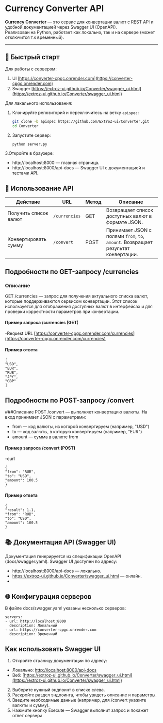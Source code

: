 # Currency Converter API

**Currency Converter** — это сервис для конвертации валют с REST API и удобной документацией через Swagger UI (OpenAPI).  
Реализован на Python, работает как локально, так и на сервере (может отключится т.к временный).

---

## 🚀 Быстрый старт
Для работы с сервером:
1. UI [https://converter-cpgc.onrender.com](https://converter-cpgc.onrender.com)
2. Swagger [https://extroz-ui.github.io/Converter/swagger_ui.html](https://extroz-ui.github.io/Converter/swagger_ui.html)
   
Для лакального использования:
1. Клонируйте репозиторий и переключитесь на ветку `apispec`:

   ```bash
   git clone -b apispec https://github.com/ExtroZ-ui/Converter.git
   cd Converter
   
2. Запустите сервер:
   
    ```bash
   python server.py

3.Откройте в браузере:

- http://localhost:8000 — главная страница.
- http://localhost:8000/api-docs — Swagger UI с документацией и тестами API.

## 📖 Использование API

| Действие              | URL           | Метод | Описание                                                                          |
| --------------------- | ------------- | ----- | --------------------------------------------------------------------------------- |
| Получить список валют | `/currencies` | GET   | Возвращает список доступных валют в формате JSON.                                 |
| Конвертировать сумму  | `/convert`    | POST  | Принимает JSON с полями `from`, `to`, `amount`. Возвращает результат конвертации. |

## Подробности по GET-запросу /currencies
### Описание
GET /currencies — запрос для получения актуального списка валют, которые поддерживаются сервисом конвертации. Этот список используется для отображения доступных валют в интерфейсах и для проверки корректности параметров при конвертации.

#### Пример запроса /currencies (GET)
-Request URL
[https://converter-cpgc.onrender.com/currencies](https://converter-cpgc.onrender.com/currencies)

#### Пример ответа

  ```
[
  "USD",
  "EUR",
  "RUB",
  "JPY",
  "GBP"
]
  ```

## Подробности по POST-запросу /convert
###Описание
POST /convert — выполняет конвертацию валюты. На вход принимает JSON с параметрами:
- from — код валюты, из которой конвертируем (например, "USD")
- to — код валюты, в которую конвертируем (например, "EUR")
- amount — сумма в валюте from
  
#### Пример запроса /convert (POST)
-curl
  ```
{
  "from": "RUB",
  "to": "USD",
  "amount": 100.5
}
  ```
#### Пример ответа

  ```
{
  "result": 1.1,
  "from": "RUB",
  "to": "USD",
  "amount": 100.5
}
  ```

## 📚 Документация API (Swagger UI)
Документация генерируется из спецификации OpenAPI (docs/swagger.yaml).
Swagger UI доступен по адресу:
  - http://localhost:8000/api-docs — локально.
  - https://extroz-ui.github.io/Converter/swagger_ui.html — онлайн.
  - 

## 🌐 Конфигурация серверов
В файле docs/swagger.yaml указаны несколько серверов:

  ```
servers:
  - url: http://localhost:8000
    description: Локальный
  - url: https://converter-cpgc.onrender.com
    description: Временный
  ```

## Как использовать Swagger UI
1. Откройте страницу документации по адресу:
 - Локально: [http://localhost:8000/api-docs](http://localhost:8000/api-docs)
 - Веб: [https://extroz-ui.github.io/Converter/swagger_ui.html](https://extroz-ui.github.io/Converter/swagger_ui.html)
2. Выберите нужный эндпоинт в списке слева.
3. Раскройте раздел эндпоинта, чтобы увидеть описание и параметры.
4. Введите необходимые данные (например, для /convert укажите валюты и сумму).
5. Нажмите кнопку Execute — Swagger выполнит запрос и покажет ответ сервера.
